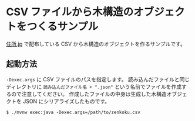 # CSV ファイルから木構造のオブジェクトをつくるサンプル

[住所.jp](http://jusyo.jp/csv/new.php) で配布している CSV から木構造のオブジェクトを作るサンプルです。

## 起動方法

`-Dexec.args` に CSV ファイルのパスを指定します。
読み込んだファイルと同じディレクトリに `読み込んだファイル名 + ".json"` という名前でファイルを作成するので注意してください。
作成したファイルの中身は生成した木構造オブジェクトを JSON にシリアライズしたものです。

    $ ./mvnw exec:java -Dexec.args=/path/to/zenkoku.csv

